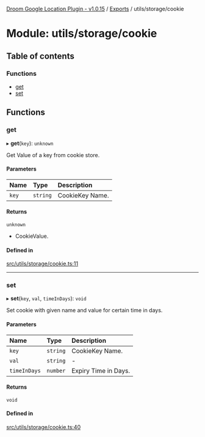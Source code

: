 [Droom Google Location Plugin - v1.0.15](../README.md) / [Exports](../modules.md) / utils/storage/cookie

# Module: utils/storage/cookie

## Table of contents

### Functions

- [get](utils_storage_cookie.md#get)
- [set](utils_storage_cookie.md#set)

## Functions

### get

▸ **get**(`key`): `unknown`

Get Value of a key from cookie store.

#### Parameters

| Name | Type | Description |
| :------ | :------ | :------ |
| `key` | `string` | CookieKey Name. |

#### Returns

`unknown`

- CookieValue.

#### Defined in

[src/utils/storage/cookie.ts:11](https://github.com/hitendrarao/location/blob/0eb4616/src/utils/storage/cookie.ts#L11)

___

### set

▸ **set**(`key`, `val`, `timeInDays`): `void`

Set cookie with given name and value for certain time in days.

#### Parameters

| Name | Type | Description |
| :------ | :------ | :------ |
| `key` | `string` | CookieKey Name. |
| `val` | `string` | - |
| `timeInDays` | `number` | Expiry Time in Days. |

#### Returns

`void`

#### Defined in

[src/utils/storage/cookie.ts:40](https://github.com/hitendrarao/location/blob/0eb4616/src/utils/storage/cookie.ts#L40)
